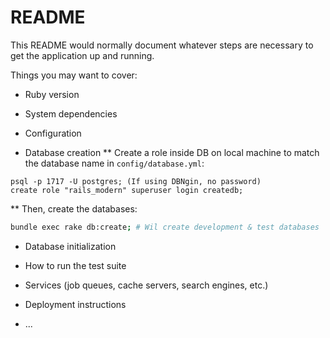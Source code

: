 # README

This README would normally document whatever steps are necessary to get the
application up and running.

Things you may want to cover:

* Ruby version

* System dependencies

* Configuration

* Database creation 
** Create a role inside DB on local machine to match the database name in `config/database.yml`:
```psql
psql -p 1717 -U postgres; (If using DBNgin, no password)
create role "rails_modern" superuser login createdb;
```

** Then, create the databases:
```sh
bundle exec rake db:create; # Wil create development & test databases
```

* Database initialization

* How to run the test suite

* Services (job queues, cache servers, search engines, etc.)

* Deployment instructions

* ...

